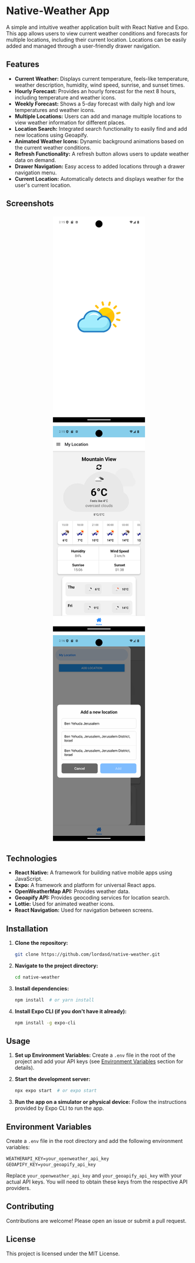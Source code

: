 # Native-Weather App

A simple and intuitive weather application built with React Native and Expo.  This app allows users to view current weather conditions and forecasts for multiple locations, including their current location.  Locations can be easily added and managed through a user-friendly drawer navigation.

## Features

- **Current Weather:** Displays current temperature, feels-like temperature, weather description, humidity, wind speed, sunrise, and sunset times.
- **Hourly Forecast:** Provides an hourly forecast for the next 8 hours, including temperature and weather icons.
- **Weekly Forecast:** Shows a 5-day forecast with daily high and low temperatures and weather icons.
- **Multiple Locations:** Users can add and manage multiple locations to view weather information for different places.
- **Location Search:** Integrated search functionality to easily find and add new locations using Geoapify.
- **Animated Weather Icons:** Dynamic background animations based on the current weather conditions.
- **Refresh Functionality:** A refresh button allows users to update weather data on demand.
- **Drawer Navigation:** Easy access to added locations through a drawer navigation menu.
- **Current Location:** Automatically detects and displays weather for the user's current location.

## Screenshots

<div style="display: flex; flex-wrap: wrap; justify-content: center;"> 
  <img src="/src/assets/images/screenshots/loading-app.png" alt="Loading Screen" width="250" style="margin: 5px;">
  <img src="/src/assets/images/screenshots/main-screen.png" alt="Main Screen" width="250" style="margin: 5px;">
  <img src="/src/assets/images/screenshots/add-location.png" alt="Add Location" width="250" style="margin: 5px;">
</div>

## Technologies

- **React Native:**  A framework for building native mobile apps using JavaScript.
- **Expo:** A framework and platform for universal React apps.
- **OpenWeatherMap API:**  Provides weather data.
- **Geoapify API:** Provides geocoding services for location search.
- **Lottie:** Used for animated weather icons.
- **React Navigation:** Used for navigation between screens.

## Installation

1. **Clone the repository:**
   ```bash
   git clone https://github.com/lordasd/native-weather.git

2.  **Navigate to the project directory:**

    ```bash
    cd native-weather
    ```

3.  **Install dependencies:**

    ```bash
    npm install  # or yarn install
    ```

4.  **Install Expo CLI (if you don't have it already):**

    ```bash
    npm install -g expo-cli
    ```

## Usage

1.  **Set up Environment Variables:**  Create a `.env` file in the root of the project and add your API keys (see [Environment Variables](https://www.google.com/url?sa=E&source=gmail&q=#environment-variables) section for details).

2.  **Start the development server:**

    ```bash
    npx expo start  # or expo start
    ```

3.  **Run the app on a simulator or physical device:** Follow the instructions provided by Expo CLI to run the app.


## Environment Variables

Create a `.env` file in the root directory and add the following environment variables:

```
WEATHERAPI_KEY=your_openweather_api_key
GEOAPIFY_KEY=your_geoapify_api_key
```

Replace `your_openweather_api_key` and `your_geoapify_api_key` with your actual API keys.  You will need to obtain these keys from the respective API providers.

## Contributing

Contributions are welcome\! Please open an issue or submit a pull request.

## License

This project is licensed under the MIT License.

